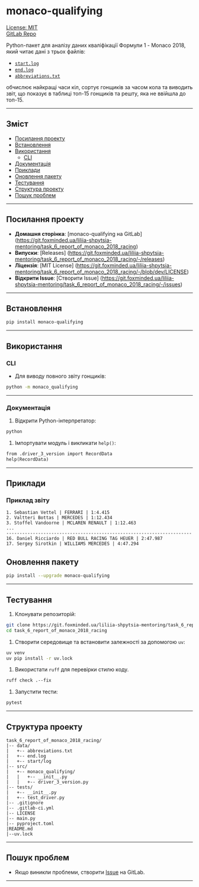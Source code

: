# monaco-qualifying

[License: MIT](https://git.foxminded.ua/liliia-shpytsia-mentoring/task_6_report_of_monaco_2018_racing/-/blob/dev/LICENSE)  
[GitLab Repo](https://git.foxminded.ua/liliia-shpytsia-mentoring/task_6_report_of_monaco_2018_racing)

Python-пакет для аналізу даних кваліфікації Формули 1 - Monaco 2018, який читає дані з трьох файлів:
- [`start.log`](data/start.log)
- [`end.log`](data/end.log)
- [`abbreviations.txt`](data/abbreviations.txt)

обчислює найкращі часи кіл, сортує гонщиків за часом кола та виводить звіт, що показує в таблиці топ-15 гонщиків та 
решту, яка не ввійшла до топ-15.

---

## Зміст

- [Посилання проекту](#посилання-проекту)
- [Встановлення](#встановлення)
- [Використання](#використання)
  - [CLI](#cli)
- [Документація](#документація)
- [Приклади](#приклади)
- [Оновлення пакету](#оновлення-пакету)
- [Тестування](#тестування)
- [Структура проекту](#структура-проекту)
- [Пошук проблем](#пошук-проблем)

---

## Посилання проекту

- **Домашня сторінка**: [monaco-qualifying на GitLab]
(https://git.foxminded.ua/liliia-shpytsia-mentoring/task_6_report_of_monaco_2018_racing)  
- **Випуски**: [Releases]
(https://git.foxminded.ua/liliia-shpytsia-mentoring/task_6_report_of_monaco_2018_racing/-/releases)  
- **Ліцензія**: [MIT License]
(https://git.foxminded.ua/liliia-shpytsia-mentoring/task_6_report_of_monaco_2018_racing/-/blob/dev/LICENSE)  
- **Відкрити Issue**: [Створити Issue]
(https://git.foxminded.ua/liliia-shpytsia-mentoring/task_6_report_of_monaco_2018_racing/-/issues)

---

## Встановлення

```bash
pip install monaco-qualifying
```

---

## Використання

### CLI

- Для виводу повного звіту гонщиків:

```bash
python -m monaco_qualifying
```

---

### Документація

1. Відкрити Python-інтерпретатор:

```bash
python
```

1. Імпортувати модуль і викликати `help()`:

```markdown
from .driver_3_version import RecordData
help(RecordData)
```

---

## Приклади

### Приклад звіту

```
1. Sebastian Vettel | FERRARI | 1:4.415
2. Valtteri Bottas | MERCEDES | 1:12.434
3. Stoffel Vandoorne | MCLAREN RENAULT | 1:12.463
...
----------------------------------------------------------------------
16. Daniel Ricciardo | RED BULL RACING TAG HEUER | 2:47.987
17. Sergey Sirotkin | WILLIAMS MERCEDES | 4:47.294
```

## Оновлення пакету

```bash
pip install --upgrade monaco-qualifying
```

---

## Тестування

1. Клонувати репозиторій:

```bash
git clone https://git.foxminded.ua/liliia-shpytsia-mentoring/task_6_report_of_monaco_2018_racing.git 
cd task_6_report_of_monaco_2018_racing
```

1. Створити середовище та встановити залежності за допомогою `uv`:

```bash
uv venv
uv pip install -r uv.lock
```

1. Використати `ruff` для перевірки стилю коду.

```bash
ruff check .--fix
```

1. Запустити тести:

```bash
pytest
```

---

## Структура проекту

```plaintext
task_6_report_of_monaco_2018_racing/
|-- data/
|   +-- abbreviations.txt
|   +-- end.log
|   +-- start/log
|-- src/
|   +-- monaco_qualifying/
|   |   +-- __init__.py
|   |   +-- driver_3_version.py
|-- tests/
|   +-- __init__.py
|   +-- test_driver.py
|-- .gitignore
|-- .gitlab-ci.yml
|-- LICENSE
|-- main.py
|-- pyproject.toml
|README.md
|--uv.lock
```
---

## Пошук проблем
- Якщо виникли проблеми, створити 
[Issue](https://git.foxminded.ua/liliia-shpytsia-mentoring/task_6_report_of_monaco_2018_racing/-/issues) на GitLab.

---
